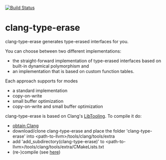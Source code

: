 [![Build Status](https://travis-ci.org/lubkoll/clang-type-erase.svg?branch=master)](https://travis-ci.org/lubkoll/clang-type-erase)

# clang-type-erase

clang-type-erase generates type-erased interfaces for you.

You can choose between two different implementations:
* the straight-forward implementation of type-erased interfaces based on built-in dynamical polymorphism and
* an implementation that is based on custom function tables.

Each approach supports for modes
* a standard implementation
* copy-on-write
* small buffer optimization
* copy-on-write and small buffer optimization

clang-type-erase is based on Clang's [LibTooling](https://clang.llvm.org/docs/LibTooling.html). To compile it do:
* [obtain Clang](https://clang.llvm.org/docs/LibASTMatchersTutorial.html)
* download/clone clang-type-erase and place the folder 'clang-type-erase' into \<path-to-llvm\>/tools/clang/tools/extra
* add 'add_subdirectory(clang-type-erase)' to \<path-to-llvm\>/tools/clang/tools/extra/CMakeLists.txt
* (re-)compile (see [here](https://clang.llvm.org/docs/LibASTMatchersTutorial.html))

